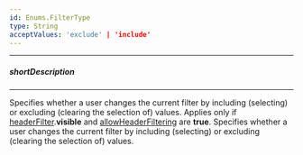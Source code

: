 ```yaml
---
id: Enums.FilterType
type: String
acceptValues: 'exclude' | 'include'
---
```

---
##### shortDescription
<!-- Description goes here -->

---
<!-- Description goes here -->
Specifies whether a user changes the current filter by including (selecting) or excluding (clearing the selection of) values. Applies only if [headerFilter](/api-reference/10%20UI%20Components/GridBase/1%20Configuration/headerFilter '{basewidgetpath}/Configuration/headerFilter/').**visible** and [allowHeaderFiltering](/api-reference/_hidden/GridBaseColumn/allowHeaderFiltering.md '{basewidgetpath}/Configuration/columns/#allowHeaderFiltering') are **true**.
Specifies whether a user changes the current filter by including (selecting) or excluding (clearing the selection of) values.